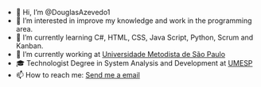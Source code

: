 - 👋 Hi, I’m @DouglasAzevedo1
- 👀 I’m interested in improve my knowledge and work in the programming area.
- 🌱 I’m currently learning C#, HTML, CSS, Java Script, Python, Scrum and Kanban.              
- 🔭 I’m currently working at <a href="https://metodista.br/" rel="nofollow">Universidade Metodista de São Paulo</a>
- 🎓 Technologist Degree in System Analysis and Development at <a href="https://metodista.br" rel="nofollow">UMESP</a>
- 📫 How to reach me: <a href="mailto:douglas_araujo1997@hotmail.com?Subject=Título%20da%20mensagem">Send me a email</a>
<!---
DouglasAzevedo1/DouglasAzevedo1 is a ✨ special ✨ repository because its `README.md` (this file) appears on your GitHub profile.
You can click the Preview link to take a look at your changes.
--->
